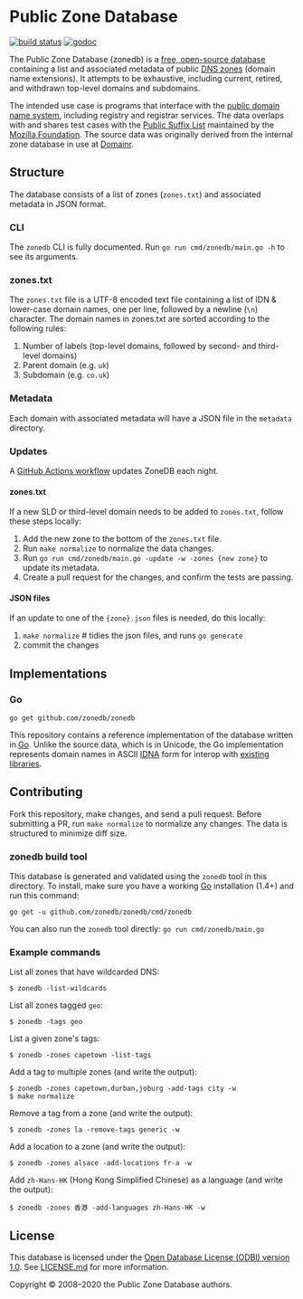 # Public Zone Database

[![build status](https://img.shields.io/github/workflow/status/zonedb/zonedb/Go.svg)](https://github.com/zonedb/zonedb/actions)
[![godoc](http://img.shields.io/badge/docs-GoDoc-blue.svg)](https://godoc.org/github.com/zonedb/zonedb)

The Public Zone Database (zonedb) is a [free, open-source database](http://opendatacommons.org/licenses/odbl/1.0/) containing a list and associated metadata of public [DNS zones](http://en.wikipedia.org/wiki/DNS_zone) (domain name extensions). It attempts to be exhaustive, including current, retired, and withdrawn top-level domains and subdomains.

The intended use case is programs that interface with the [public domain name system](http://en.wikipedia.org/wiki/Domain_Name_System), including registry and registrar services. The data overlaps with and shares test cases with the [Public Suffix List](http://publicsuffix.org/) maintained by the [Mozilla Foundation](https://mozilla.org/). The source data was originally derived from the internal zone database in use at [Domainr](https://domainr.com/).

## Structure

The database consists of a list of zones (`zones.txt`) and associated metadata in JSON format.

### CLI

The `zonedb` CLI is fully documented. Run `go run cmd/zonedb/main.go -h` to see its arguments.

### zones.txt

The `zones.txt` file is a UTF-8 encoded text file containing a list of IDN & lower-case domain names, one per line, followed by a newline (`\n`) character. The domain names in zones.txt are sorted according to the following rules:

1. Number of labels (top-level domains, followed by second- and third-level domains)
2. Parent domain (e.g. `uk`)
3. Subdomain (e.g. `co.uk`)

### Metadata

Each domain with associated metadata will have a JSON file in the `metadata` directory.

### Updates

A [GitHub Actions workflow](https://github.com/zonedb/zonedb/blob/HEAD/.github/workflows/update.yaml) updates ZoneDB each night.

#### zones.txt

If a new SLD or third-level domain needs to be added to `zones.txt`, follow these steps locally:

1. Add the new zone to the bottom of the `zones.txt` file.
1. Run `make normalize` to normalize the data changes.
1. Run `go run cmd/zonedb/main.go -update -w -zones {new zone}` to update its metadata.
1. Create a pull request for the changes, and confirm the tests are passing.

#### JSON files

If an update to one of the `{zone}.json` files is needed, do this locally:

1. `make normalize` # tidies the json files, and runs `go generate`
1. commit the changes

## Implementations

### Go

`go get github.com/zonedb/zonedb`

This repository contains a reference implementation of the database written in [Go](https://golang.org). Unlike the source data, which is in Unicode, the Go implementation represents domain names in ASCII [IDNA](http://en.wikipedia.org/wiki/Internationalized_domain_name#Internationalizing_Domain_Names_in_Applications) form for interop with [existing](https://godoc.org/net) [libraries](https://godoc.org/golang.org/x/net/idna).

## Contributing

Fork this repository, make changes, and send a pull request. Before submitting a PR, run `make normalize` to normalize any changes. The data is structured to minimize diff size.

### zonedb build tool

This database is generated and validated using the `zonedb` tool in this directory. To install, make sure you have a working [Go](https://golang.org) installation (1.4+) and run this command:

```shell
go get -u github.com/zonedb/zonedb/cmd/zonedb
```

You can also run the `zonedb` tool directly: `go run cmd/zonedb/main.go`

### Example commands

List all zones that have wildcarded DNS:

```shell
$ zonedb -list-wildcards
```

List all zones tagged `geo`:

```shell
$ zonedb -tags geo
```

List a given zone's tags:

```shell
$ zonedb -zones capetown -list-tags
```

Add a tag to multiple zones (and write the output):

```shell
$ zonedb -zones capetown,durban,joburg -add-tags city -w
$ make normalize
```

Remove a tag from a zone (and write the output):

```shell
$ zonedb -zones la -remove-tags generic -w
```

Add a location to a zone (and write the output):

```shell
$ zonedb -zones alsace -add-locations fr-a -w
```

Add `zh-Hans-HK` (Hong Kong Simplified Chinese) as a language (and write the output):

```shell
$ zonedb -zones 香港 -add-languages zh-Hans-HK -w
```

## License

This database is licensed under the [Open Database License (ODBl) version 1.0](http://opendatacommons.org/licenses/odbl/1.0/). See [LICENSE.md](https://github.com/zonedb/zonedb/blob/HEAD/LICENSE.md) for more information.

Copyright © 2008–2020 the Public Zone Database authors.
